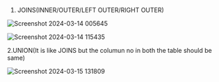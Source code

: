 1. JOINS(INNER/OUTER/LEFT OUTER/RIGHT OUTER)

![Screenshot 2024-03-14 005645](https://github.com/Nikita-15-ab/Data_Analytics/assets/126350305/8fd2e6fe-4cea-4f7f-b59e-e1c3d5cdad31)

![Screenshot 2024-03-14 115435](https://github.com/Nikita-15-ab/Data_Analytics/assets/126350305/f0087f9c-e5ca-4255-b65c-52ed436e6932)

2.UNION(It is like JOINS but the columun no in both the table should be same)

![Screenshot 2024-03-15 131809](https://github.com/Nikita-15-ab/Data_Analytics/assets/126350305/37bfa390-d741-4092-bf49-1ce38f1abcfe)

